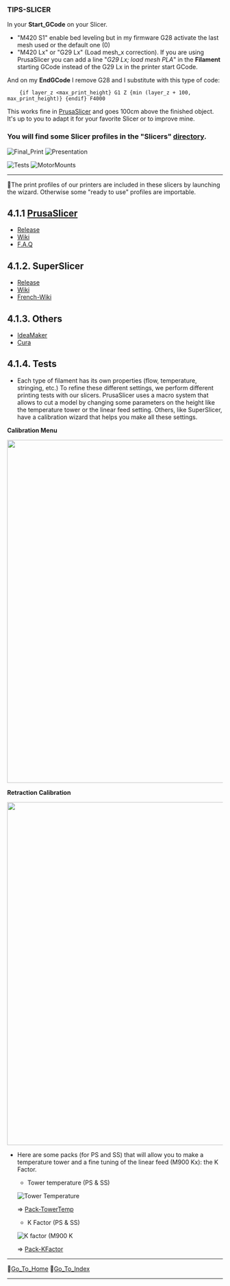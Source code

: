 ### **TIPS-SLICER** 
  
  In your **Start_GCode** on your Slicer.
  - "M420 S1" enable bed leveling but in my firmware G28 activate the last mesh used or the default one (0)
  - "M420 Lx" or "G29 Lx" (Load mesh_x correction). 
    If you are using PrusaSlicer you can add a line "*G29 Lx; load mesh PLA*" in the **Filament** starting GCode instead of the G29 Lx in the printer start GCode.

  And on my **EndGCode** I remove G28 and I substitute with this type of code:

        {if layer_z <max_print_height} G1 Z {min (layer_z + 100, max_print_height)} {endif} F4000

  This works fine in [PrusaSlicer](https://help.prusa3d.com/en/article/macros_1775) and goes 100cm above the finished object. It's up to you to adapt it for your favorite Slicer or to improve mine.

  ### **You will find some Slicer profiles in the "Slicers" [directory](https://github.com/Foxies-CSTL/Marlin_2.0.x/tree/Firmwares/Slicers).** 

![Final_Print](./images/Final.png)
![Presentation](./images/Final2.jpg)

![Tests](./images/Tests.png)
![MotorMounts](./images/BottomPulley.png)

***

📌The print profiles of our printers are included in these slicers by launching the wizard.
Otherwise some "ready to use" profiles are importable.

## 4.1.1 [PrusaSlicer](4.1.Prusa-Slicer)
  
  - [Release](https://github.com/prusa3d/PrusaSlicer/releases)
  - [Wiki](https://github.com/prusa3d/PrusaSlicer/wiki)
  - [F.A.Q](https://help.prusa3d.com/en/article/faq-prusaslicer_1789)

## 4.1.2. SuperSlicer

  - [Release](https://github.com/supermerill/SuperSlicer/releases)
  - [Wiki](https://github.com/supermerill/SuperSlicer/wiki)
  - [French-Wiki](https://github.com/5axes/SuperSlicer-FRDocumentation/blob/main/src/superslicer.md)

## 4.1.3. Others
  
  - [IdeaMaker](https://www.raise3d.com/download/)
  - [Cura](https://ultimaker.com/software/ultimaker-cura)

## 4.1.4. Tests

  - Each type of filament has its own properties (flow, temperature, stringing, etc.) To refine these different settings, we perform different printing tests with our slicers. PrusaSlicer uses a macro system that allows to cut a model by changing some parameters on the height like the temperature tower or the linear feed setting. Others, like SuperSlicer, have a calibration wizard that helps you make all these settings.

**Calibration Menu**

  <img align="center" width=800 src="./menus/SS-CalibrationMenu.png"/>

**Retraction Calibration**

  <img align="center" width=800 src="./menus/SS-RetractionCalib.png"/>

  - Here are some packs (for PS and SS) that will allow you to make a temperature tower and a fine tuning of the linear feed (M900 Kx): the K Factor.
  
    - Tower temperature (PS & SS)
  
    ![Tower Temperature](./menus/SS-TowerTemp.png)
  
    => [Pack-TowerTemp](./tests/TowerTemp-before_layer_change_macro.zip)
  
    - K Factor (PS & SS)

    ![K factor (M900 K](./menus/PS-KFactor.png) 

     => [Pack-KFactor](./tests/KFactor-before_layer_change_macro.zip)

***  
🚸[Go_To_Home](Home)                                   🚸[Go_To_Index](_Sidebar)
***